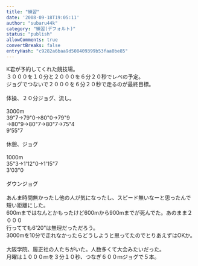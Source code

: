 ```yaml
---
title: "練習"
date: '2008-09-18T19:05:11'
author: "subaru44k"
category: "練習(デフォルト)"
status: "publish"
allowComments: true
convertBreaks: false
entryHash: "c9282a6baa9d508409399b53faa0be85"
---
```

K君が予約してくれた競技場。<br>
３０００を１０分と２０００を６分２０秒でレペの予定。<br>
ジョグでつないで２０００を６分２０秒で走るのが最終目標。<br>
<br>
体操、２０分ジョグ、流し。<br>
<br>
3000m<br>
39"7→79"0→80"0→79"9<br>
→80"9→80"7→80"7→75"4<br>
9'55"7<br>
<br>
休憩、ジョグ<br>
<br>
1000m<br>
35"3→1'12"0→1'15"7<br>
3'03"0<br>
<br>
ダウンジョグ<br>
<br>
あんま時間無かったし他の人が気になったし、スピード無いなーと思ったんで<br>
短い距離にした。<br>
600mまではなんとかもったけど600mから900mまでが死んでた。あのまま２０００<br>
行ってても6'20"は無理だっただろう。<br>
3000mを10分で走れなかったらどうしようと思ってたのでとりあえずはOKか。<br>
<br>
大阪学院、履正社の人たちがいた。人数多くて大会みたいだった。<br>
月曜は１０００ｍを３分１０秒、つなぎ６００ｍジョグで５本。
